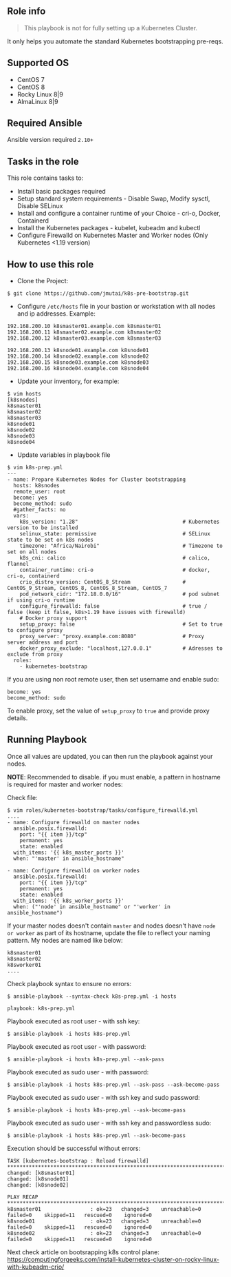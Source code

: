 ## Role info

> This playbook is not for fully setting up a Kubernetes Cluster.

It only helps you automate the standard Kubernetes bootstrapping pre-reqs.

## Supported OS

- CentOS 7
- CentOS 8
- Rocky Linux 8|9
- AlmaLinux 8|9

## Required Ansible
Ansible version required `2.10+`

## Tasks in the role

This role contains tasks to:

- Install basic packages required
- Setup standard system requirements - Disable Swap, Modify sysctl, Disable SELinux
- Install and configure a container runtime of your Choice - cri-o, Docker, Containerd
- Install the Kubernetes packages - kubelet, kubeadm and kubectl
- Configure Firewalld on Kubernetes Master and Worker nodes (Only Kubernetes <1.19 version)

## How to use this role

- Clone the Project:

```
$ git clone https://github.com/jmutai/k8s-pre-bootstrap.git
```

- Configure `/etc/hosts` file in your bastion or workstation with all nodes and ip addresses. Example:

```
192.168.200.10 k8smaster01.example.com k8smaster01
192.168.200.11 k8smaster02.example.com k8smaster02
192.168.200.12 k8smaster03.example.com k8smaster03

192.168.200.13 k8snode01.example.com k8snode01
192.168.200.14 k8snode02.example.com k8snode02
192.168.200.15 k8snode03.example.com k8snode03
192.168.200.16 k8snode04.example.com k8snode04
```

- Update your inventory, for example:

```
$ vim hosts
[k8snodes]
k8smaster01
k8smaster02
k8smaster03
k8snode01
k8snode02
k8snode03
k8snode04
```

- Update variables in playbook file

```
$ vim k8s-prep.yml
---
- name: Prepare Kubernetes Nodes for Cluster bootstrapping
  hosts: k8snodes
  remote_user: root
  become: yes
  become_method: sudo
  #gather_facts: no
  vars:
    k8s_version: "1.28"                                  # Kubernetes version to be installed
    selinux_state: permissive                            # SELinux state to be set on k8s nodes                 
    timezone: "Africa/Nairobi"                           # Timezone to set on all nodes
    k8s_cni: calico                                      # calico, flannel
    container_runtime: cri-o                             # docker, cri-o, containerd 
    crio_distro_version: CentOS_8_Stream                 # CentOS_9_Stream, CentOS_8, CentOS_8_Stream, CentOS_7
    pod_network_cidr: "172.18.0.0/16"                    # pod subnet if using cri-o runtime
    configure_firewalld: false                           # true / false (keep it false, k8s>1.19 have issues with firewalld)
    # Docker proxy support
    setup_proxy: false                                   # Set to true to configure proxy
    proxy_server: "proxy.example.com:8080"               # Proxy server address and port
    docker_proxy_exclude: "localhost,127.0.0.1"          # Adresses to exclude from proxy
  roles:
    - kubernetes-bootstrap
```

If you are using non root remote user, then set username and enable sudo:

```
become: yes
become_method: sudo
```

To enable proxy, set the value of `setup_proxy` to `true` and provide proxy details.

## Running Playbook

Once all values are updated, you can then run the playbook against your nodes.

**NOTE**: Recommended to disable. if you must enable, a pattern in hostname is required for master and worker nodes:

Check file:

```
$ vim roles/kubernetes-bootstrap/tasks/configure_firewalld.yml
....
- name: Configure firewalld on master nodes
  ansible.posix.firewalld:
    port: "{{ item }}/tcp"
    permanent: yes
    state: enabled
  with_items: '{{ k8s_master_ports }}'
  when: "'master' in ansible_hostname"

- name: Configure firewalld on worker nodes
  ansible.posix.firewalld:
    port: "{{ item }}/tcp"
    permanent: yes
    state: enabled
  with_items: '{{ k8s_worker_ports }}'
  when: ("'node' in ansible_hostname" or "'worker' in ansible_hostname")

```

If your master nodes doesn't contain `master` and nodes doesn't have `node or worker` as part of its hostname, update the file to reflect your naming pattern. My nodes are named like below:

```
k8smaster01
k8smaster02
k8sworker01
....
```

Check playbook syntax to ensure no errors:

```
$ ansible-playbook --syntax-check k8s-prep.yml -i hosts

playbook: k8s-prep.yml
```

Playbook executed as root user - with ssh key:

```
$ ansible-playbook -i hosts k8s-prep.yml
```

Playbook executed as root user - with password:

```
$ ansible-playbook -i hosts k8s-prep.yml --ask-pass
```

Playbook executed as sudo user - with password:

```
$ ansible-playbook -i hosts k8s-prep.yml --ask-pass --ask-become-pass
```

Playbook executed as sudo user - with ssh key and sudo password:

```
$ ansible-playbook -i hosts k8s-prep.yml --ask-become-pass
```

Playbook executed as sudo user - with ssh key and passwordless sudo:

```
$ ansible-playbook -i hosts k8s-prep.yml --ask-become-pass
```

Execution should be successful without errors:

```
TASK [kubernetes-bootstrap : Reload firewalld] *********************************************************************************************************
changed: [k8smaster01]
changed: [k8snode01]
changed: [k8snode02]

PLAY RECAP *********************************************************************************************************************************************
k8smaster01                : ok=23   changed=3    unreachable=0    failed=0    skipped=11   rescued=0    ignored=0
k8snode01                  : ok=23   changed=3    unreachable=0    failed=0    skipped=11   rescued=0    ignored=0
k8snode02                  : ok=23   changed=3    unreachable=0    failed=0    skipped=11   rescued=0    ignored=0
```

Next check article on bootsrapping k8s control plane: https://computingforgeeks.com/install-kubernetes-cluster-on-rocky-linux-with-kubeadm-crio/
